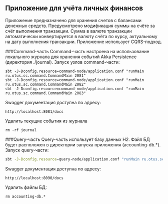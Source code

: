 ## Приложение для учёта личных финансов
Приложение предназначено для хранения счетов с балансами денежных средств. 
Предусмотрено модификация суммы на счёте за счёт выполнения транзакции. 
Сумма в валюте транзакции автоматически конвертируется в валюту счёта по курсу, актуальному на дату выполнения транзакции.
Приложение использует CQRS-подход.

###Command-часть
Command-часть настроена на использование локального журнала для хранения событий Akka Persistence (директория ./journal).
Запуск узлов command-части:
```
sbt -J-Dconfig.resource=command-node/application.conf "runMain ru.otus.sc.command.CommandMain 2081"
sbt -J-Dconfig.resource=command-node/application.conf "runMain ru.otus.sc.command.CommandMain 2082"
sbt -J-Dconfig.resource=command-node/application.conf "runMain ru.otus.sc.command.CommandMain 2083"
```
Swagger документация доступна по адресу:
```
http://localhost:8081/docs
```
Удалить текущие события из журнала
```
rm -rf journal
```

###Query-часть
Query-часть использует базу данных H2. Файл БД будет расположен в директории запуска приложения (accounting-db.*).
Запуск query-части:
```bash
sbt -J-Dconfig.resource=query-node/application.conf "runMain ru.otus.sc.query.QueryMain"
```

Swagger документация доступна по адресу:
```
http://localhost:8090/docs
```

Удалить файлы БД:
```
rm accounting-db.*
```